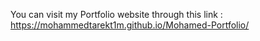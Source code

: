 You can visit my Portfolio website through this link : https://mohammedtarekt1m.github.io/Mohamed-Portfolio/
